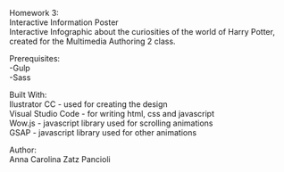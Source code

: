 Homework 3: <br>
Interactive Information Poster <br>
Interactive Infographic about the curiosities of the world of Harry Potter, created for the Multimedia Authoring 2 class.

Prerequisites:<br>
-Gulp<br>
-Sass

Built With:<br>
Ilustrator CC - used for creating the design<br>
Visual Studio Code - for writing html, css and javascript<br>
Wow.js - javascript library used for scrolling animations<br>
GSAP - javascript library used for other animations

Author:<br>
Anna Carolina Zatz Pancioli

